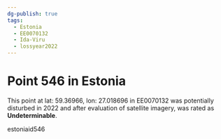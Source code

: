 ```yaml
---
dg-publish: true
tags:
  - Estonia
  - EE0070132
  - Ida-Viru
  - lossyear2022
---
```


# Point 546 in Estonia

This point at lat: 59.36966, lon: 27.018696 in EE0070132 was potentially disturbed in 2022 and after evaluation of satellite imagery, was rated as **Undeterminable**.



estoniaid546